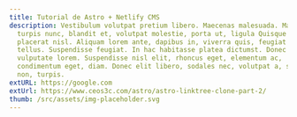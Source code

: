 ```yaml
---
title: Tutorial de Astro + Netlify CMS
description: Vestibulum volutpat pretium libero. Maecenas malesuada. Mauris
  turpis nunc, blandit et, volutpat molestie, porta ut, ligula Quisque malesuada
  placerat nisl. Aliquam lorem ante, dapibus in, viverra quis, feugiat a,
  tellus. Suspendisse feugiat. In hac habitasse platea dictumst. Donec venenatis
  vulputate lorem. Suspendisse nisl elit, rhoncus eget, elementum ac,
  condimentum eget, diam. Donec elit libero, sodales nec, volutpat a, suscipit
  non, turpis.
extURL: https://google.com
extUrl: https://www.ceos3c.com/astro/astro-linktree-clone-part-2/
thumb: /src/assets/img-placeholder.svg
---
```

